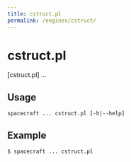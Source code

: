 ```yaml
---
title: cstruct.pl
permalink: /engines/cstruct/
---
```

[{{page.title}}]: {{site.engine_baseurl}}/{{page.title}}


cstruct.pl
===========

[cstruct.pl] ...


Usage
-----

```
spacecraft ... cstruct.pl [-h|--help]
```


Example
-------

```
$ spacecraft ... cstruct.pl
```
